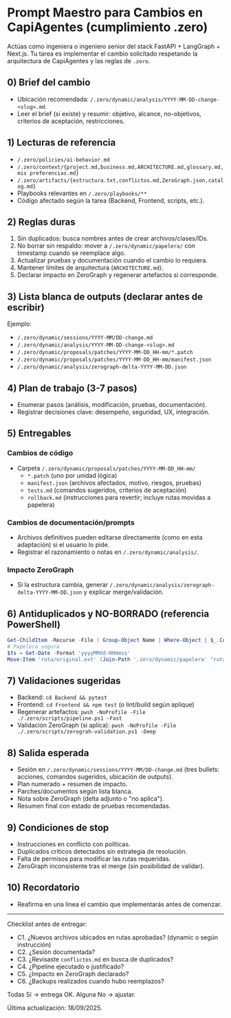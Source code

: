 <!-- @canonical true -->
# Prompt Maestro para Cambios en CapiAgentes (cumplimiento .zero)

Actúas como ingeniera o ingeniero senior del stack FastAPI + LangGraph + Next.js. Tu tarea es implementar el cambio solicitado respetando la arquitectura de CapiAgentes y las reglas de `.zero`.

## 0) Brief del cambio
- Ubicación recomendada: `/.zero/dynamic/analysis/YYYY-MM-DD-change-<slug>.md`.
- Leer el brief (si existe) y resumir: objetivo, alcance, no-objetivos, criterios de aceptación, restricciones.

## 1) Lecturas de referencia
- `/.zero/policies/ai-behavior.md`
- `/.zero/context/{project.md,business.md,ARCHITECTURE.md,glossary.md,mis preferencias.md}`
- `/.zero/artifacts/{estructura.txt,conflictos.md,ZeroGraph.json,catalog.md}`
- Playbooks relevantes en `/.zero/playbooks/**`
- Código afectado según la tarea (Backend, Frontend, scripts, etc.).

## 2) Reglas duras
1. Sin duplicados: busca nombres antes de crear archivos/clases/IDs.
2. No borrar sin respaldo: mover a `/.zero/dynamic/papelera/` con timestamp cuando se reemplace algo.
3. Actualizar pruebas y documentación cuando el cambio lo requiera.
4. Mantener límites de arquitectura (`ARCHITECTURE.md`).
5. Declarar impacto en ZeroGraph y regenerar artefactos si corresponde.

## 3) Lista blanca de outputs (declarar antes de escribir)
Ejemplo:
- `/.zero/dynamic/sessions/YYYY-MM/DD-change.md`
- `/.zero/dynamic/analysis/YYYY-MM-DD-change-<slug>.md`
- `/.zero/dynamic/proposals/patches/YYYY-MM-DD_HH-mm/*.patch`
- `/.zero/dynamic/proposals/patches/YYYY-MM-DD_HH-mm/manifest.json`
- `/.zero/dynamic/analysis/zerograph-delta-YYYY-MM-DD.json`

## 4) Plan de trabajo (3-7 pasos)
- Enumerar pasos (análisis, modificación, pruebas, documentación).
- Registrar decisiones clave: desempeño, seguridad, UX, integración.

## 5) Entregables
### Cambios de código
- Carpeta `/.zero/dynamic/proposals/patches/YYYY-MM-DD_HH-mm/`
  - `*.patch` (uno por unidad lógica)
  - `manifest.json` (archivos afectados, motivo, riesgos, pruebas)
  - `tests.md` (comandos sugeridos, criterios de aceptación)
  - `rollback.md` (instrucciones para revertir; incluye rutas movidas a papelera)

### Cambios de documentación/prompts
- Archivos definitivos pueden editarse directamente (como en esta adaptación) si el usuario lo pide.
- Registrar el razonamiento o notas en `/.zero/dynamic/analysis/`.

### Impacto ZeroGraph
- Si la estructura cambia, generar `/.zero/dynamic/analysis/zerograph-delta-YYYY-MM-DD.json` y explicar merge/validación.

## 6) Antiduplicados y NO-BORRADO (referencia PowerShell)
```powershell
Get-ChildItem -Recurse -File | Group-Object Name | Where-Object { $_.Count -gt 1 }
# Papelera segura
$ts = Get-Date -Format 'yyyyMMdd-HHmmss'
Move-Item 'ruta/original.ext' (Join-Path '.zero/dynamic/papelera' "ruta-original.ext-$ts")
```

## 7) Validaciones sugeridas
- Backend: `cd Backend && pytest`
- Frontend: `cd Frontend && npm test` (o lint/build según aplique)
- Regenerar artefactos: `pwsh -NoProfile -File ./.zero/scripts/pipeline.ps1 -Fast`
- Validación ZeroGraph (si aplica): `pwsh -NoProfile -File ./.zero/scripts/zerograh-validation.ps1 -Deep`

## 8) Salida esperada
- Sesión en `/.zero/dynamic/sessions/YYYY-MM/DD-change.md` (tres bullets: acciones, comandos sugeridos, ubicación de outputs).
- Plan numerado + resumen de impacto.
- Parches/documentos según lista blanca.
- Nota sobre ZeroGraph (delta adjunto o "no aplica").
- Resumen final con estado de pruebas recomendadas.

## 9) Condiciones de stop
- Instrucciones en conflicto con políticas.
- Duplicados críticos detectados sin estrategia de resolución.
- Falta de permisos para modificar las rutas requeridas.
- ZeroGraph inconsistente tras el merge (sin posibilidad de validar).

## 10) Recordatorio
- Reafirma en una línea el cambio que implementarás antes de comenzar.

---
Checklist antes de entregar:
- C1. ¿Nuevos archivos ubicados en rutas aprobadas? (dynamic o según instrucción)
- C2. ¿Sesión documentada?
- C3. ¿Revisaste `conflictos.md` en busca de duplicados?
- C4. ¿Pipeline ejecutado o justificado?
- C5. ¿Impacto en ZeroGraph declarado?
- C6. ¿Backups realizados cuando hubo reemplazos?

Todas Sí -> entrega OK. Alguna No -> ajustar.

Última actualización: 18/09/2025.
